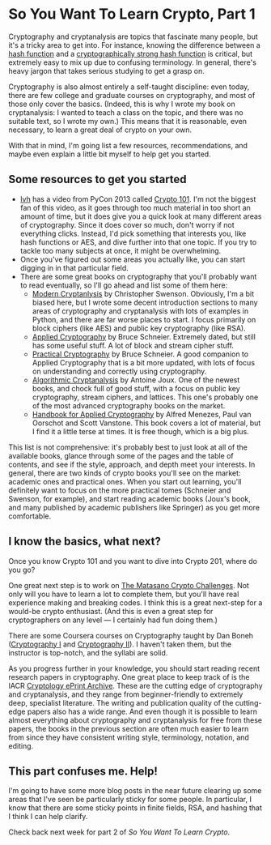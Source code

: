 # So You Want To Learn Crypto, Part 1

Cryptography and cryptanalysis are topics that fascinate many people, but it's a tricky area to get into.
For instance, knowing the difference between a [hash function](http://en.wikipedia.org/wiki/Hash_function) and a [cryptographically strong hash function](http://en.wikipedia.org/wiki/Cryptographic_hash_function) is critical, but extremely easy to mix up due to confusing terminology.
In general, there's heavy jargon that takes serious studying to get a grasp on.

Cryptography is also almost entirely a self-taught discipline: even today, there are few college and graduate courses on cryptography, and most of those only cover the basics. (Indeed, this is why I wrote my book on cryptanalysis: I wanted to teach a class on the topic, and there was no suitable text, so I wrote my own.)
This means that it is reasonable, even necessary, to learn a great deal of crypto on your own.

With that in mind, I'm going list a few resources, recommendations, and maybe even explain a little bit myself to help get you started.


## Some resources to get you started

* [lvh](https://twitter.com/lvh) has a video from PyCon 2013 called [Crypto 101](http://pyvideo.org/video/1778/crypto-101).
I'm not the biggest fan of this video, as it goes through too much material in too short an amount of time, but it does give you a quick look at many different areas of cryptography.
Since it does cover so much, don't worry if not everything clicks.
Instead, I'd pick something that interests you, like hash functions or AES, and dive further into that one topic.
If you try to tackle too many subjects at once, it might be overwhelming.
* Once you've figured out some areas you actually like, you can start digging in in that particular field.
* There are some great books on cryptography that you'll probably want to read eventually, so I'll go ahead and list some of them here:
   * [Modern Cryptanlysis](http://www.amazon.com/gp/product/047013593X/ref=as_li_tl?ie=UTF8&camp=1789&creative=390957&creativeASIN=047013593X&linkCode=as2&tag=mathfigu-20&linkId=T5SNSQXDSP6LHEER) by Christopher Swenson. Obviously, I'm a bit biased here, but I wrote some decent introduction sections to many areas of cryptography and cryptanalysis with lots of examples in Python, and there are far worse places to start. I focus primarily on block ciphers (like AES) and public key cryptography (like RSA).
   * [Applied Cryptography](http://www.amazon.com/gp/product/0471117099/ref=as_li_tl?ie=UTF8&camp=1789&creative=390957&creativeASIN=0471117099&linkCode=as2&tag=mathfigu-20&linkId=CBNLGUN6PZETLFCV) by Bruce Schneier. Extremely dated, but still has some useful stuff. A lot of block and stream cipher stuff.
   * [Practical Cryptography](http://www.amazon.com/gp/product/0471223573/ref=as_li_tl?ie=UTF8&camp=1789&creative=390957&creativeASIN=0471223573&linkCode=as2&tag=mathfigu-20&linkId=6ZT4U6PDRCMS4V3V) by Bruce Schneier. A good companion to Applied Cryptography that is a bit more updated, with lots of focus on understanding and correctly using cryptography.
   * [Algorithmic Cryptanalysis](http://www.amazon.com/gp/product/1420070029/ref=as_li_tl?ie=UTF8&camp=1789&creative=390957&creativeASIN=1420070029&linkCode=as2&tag=mathfigu-20&linkId=CNJQJOUTTRFOKRBH) by Antoine Joux. One of the newest books, and chock full of good stuff, with a focus on public key cryptography, stream ciphers, and lattices. This one's probably one of the most advanced cryptography books on the market.
   * [Handbook for Applied Cryptography](http://cacr.uwaterloo.ca/hac/) by Alfred Menezes, Paul van Oorschot and Scott Vanstone. This book covers a lot of material, but I find it a little terse at times. It is free though, which is a big plus.

This list is not comprehensive: it's probably best to just look at all of the available books, glance through some of the pages and the table of contents, and see if the style, approach, and depth meet your interests. In general, there are two kinds of crypto books you'll see on the market: academic ones and practical ones. When you start out learning, you'll definitely want to focus on the more practical tomes (Schneier and Swenson, for example), and start reading academic books (Joux's book, and many published by academic publishers like Springer) as you get more comfortable.

## I know the basics, what next?

Once you know Crypto 101 and you want to dive into Crypto 201, where do you go?

One great next step is to work on [The Matasano Crypto Challenges](http://cryptopals.com/).
Not only will you have to learn a lot to complete them, but you'll have real experience making and breaking codes.
I think this is a great next-step for a would-be crypto enthusiast.
(And this is even a great step for cryptographers on any level — I certainly had fun doing them.)

There are some Coursera courses on Cryptography taught by Dan Boneh ([Cryptography I](https://www.coursera.org/course/crypto) and [Cryptography II](https://www.coursera.org/course/crypto2)).
I haven't taken them, but the instructor is top-notch, and the syllabi are solid.

As you progress further in your knowledge, you should start reading recent research papers in cryptography.
One great place to keep track of is the IACR [Cryptology ePrint Archive](http://eprint.iacr.org/).
These are the cutting edge of cryptography and cryptanalysis, and they range from beginner-friendly to extremely deep, specialist literature.
The writing and publication quality of the cutting-edge papers also has a wide range.
And even though it is possible to learn almost everything about cryptography and cryptanalysis for free from these papers, the books in the previous section are often much easier to learn from since they have consistent writing style, terminology, notation, and editing.

## This part confuses me. Help!

I'm going to have some more blog posts in the near future clearing up some areas that I've seen be particularly sticky for some people.
In particular, I know that there are some sticky points in finite fields, RSA, and hashing that I think I can help clarify.

Check back next week for part 2 of *So You Want To Learn Crypto*.
